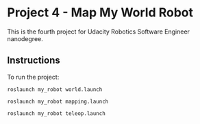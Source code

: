#  Project 4 - Map My World Robot

This is the fourth project for Udacity Robotics Software Engineer nanodegree.

## Instructions

To run the project:

```
roslaunch my_robot world.launch 

roslaunch my_robot mapping.launch

roslaunch my_robot teleop.launch
```
